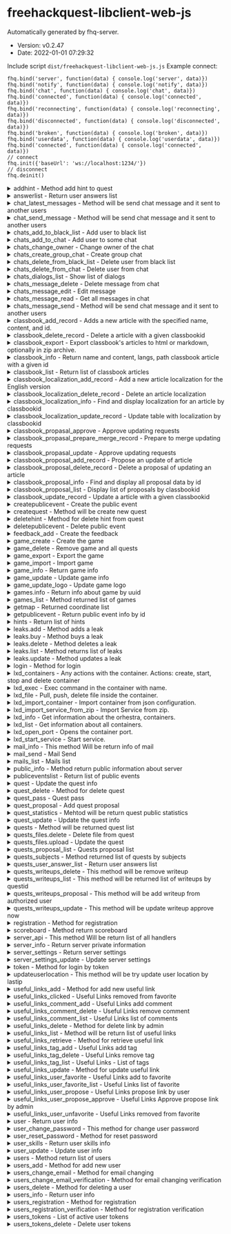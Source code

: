 # freehackquest-libclient-web-js

 Automatically generated by fhq-server. 
 * Version: v0.2.47
 * Date: 2022-01-01 07:29:32

 Include script ```dist/freehackquest-libclient-web-js.js```
 Example connect:
```
fhq.bind('server', function(data) { console.log('server', data)})
fhq.bind('notify', function(data) { console.log('notify', data)})
fhq.bind('chat', function(data) { console.log('chat', data)})
fhq.bind('connected', function(data) { console.log('connected', data)})
fhq.bind('reconnecting', function(data) { console.log('reconnecting', data)})
fhq.bind('disconnected', function(data) { console.log('disconnected', data)})
fhq.bind('broken', function(data) { console.log('broken', data)})
fhq.bind('userdata', function(data) { console.log('userdata', data)})
fhq.bind('connected', function(data) { console.log('connected', data)})
// connect
fhq.init({'baseUrl': 'ws://localhost:1234/'})
// disconnect
fhq.deinit()
```

<details>
<summary>addhint - Method add hint to quest</summary>

## addhint

Method add hint to quest

Access: unauthorized - **no**,  user - **no**,  admin - **yes**

 #### Input params 

 * questid - integer, required; quest id
 * hint - string, required; hint text


 #### example call method 

```
fhq.addhint({
    "questid": 0,
    "hint": ""
}).done(function(r) {
    console.log('Success: ', r);
}).fail(function(err) {
    console.error('Error:', err);
});
```

</details>

<details>
<summary>answerlist - Return user answers list</summary>

## answerlist

Return user answers list

Access: unauthorized - **no**,  user - **no**,  admin - **yes**

 #### Input params 

 * page - integer, required; Number of page
 * onpage - integer, required; How much rows on page
 * questid - integer, optional; Filter for questid
 * userid - integer, optional; Filter for userid


 #### example call method 

```
fhq.answerlist({
    "page": 0,
    "onpage": 10,
    "questid": 0,
    "userid": 0
}).done(function(r) {
    console.log('Success: ', r);
}).fail(function(err) {
    console.error('Error:', err);
});
```

</details>

<details>
<summary>chat_latest_messages - Method will be send chat message and it sent to another users</summary>

## chat_latest_messages

Method will be send chat message and it sent to another users

Access: unauthorized - **yes**,  user - **yes**,  admin - **yes**

 #### Input params 



 #### example call method 

```
fhq.chat_latest_messages({

}).done(function(r) {
    console.log('Success: ', r);
}).fail(function(err) {
    console.error('Error:', err);
});
```

</details>

<details>
<summary>chat_send_message - Method will be send chat message and it sent to another users</summary>

## chat_send_message

Method will be send chat message and it sent to another users

Access: unauthorized - **no**,  user - **yes**,  admin - **yes**

 #### Input params 

 * type - string, required; Type
 * message - string, required; Message


 #### example call method 

```
fhq.chat_send_message({
    "type": "",
    "message": ""
}).done(function(r) {
    console.log('Success: ', r);
}).fail(function(err) {
    console.error('Error:', err);
});
```

</details>

<details>
<summary>chats_add_to_black_list - Add user to black list</summary>

## chats_add_to_black_list

Add user to black list

Access: unauthorized - **no**,  user - **yes**,  admin - **yes**

 #### Input params 



 #### example call method 

```
fhq.chats_add_to_black_list({

}).done(function(r) {
    console.log('Success: ', r);
}).fail(function(err) {
    console.error('Error:', err);
});
```

</details>

<details>
<summary>chats_add_to_chat - Add user to some chat</summary>

## chats_add_to_chat

Add user to some chat

Access: unauthorized - **no**,  user - **yes**,  admin - **yes**

 #### Input params 



 #### example call method 

```
fhq.chats_add_to_chat({

}).done(function(r) {
    console.log('Success: ', r);
}).fail(function(err) {
    console.error('Error:', err);
});
```

</details>

<details>
<summary>chats_change_owner - Change owner of the chat</summary>

## chats_change_owner

Change owner of the chat

Access: unauthorized - **no**,  user - **yes**,  admin - **yes**

 #### Input params 



 #### example call method 

```
fhq.chats_change_owner({

}).done(function(r) {
    console.log('Success: ', r);
}).fail(function(err) {
    console.error('Error:', err);
});
```

</details>

<details>
<summary>chats_create_group_chat - Create group chat</summary>

## chats_create_group_chat

Create group chat

Access: unauthorized - **no**,  user - **yes**,  admin - **yes**

 #### Input params 



 #### example call method 

```
fhq.chats_create_group_chat({

}).done(function(r) {
    console.log('Success: ', r);
}).fail(function(err) {
    console.error('Error:', err);
});
```

</details>

<details>
<summary>chats_delete_from_black_list - Delete user from black list</summary>

## chats_delete_from_black_list

Delete user from black list

Access: unauthorized - **no**,  user - **yes**,  admin - **yes**

 #### Input params 



 #### example call method 

```
fhq.chats_delete_from_black_list({

}).done(function(r) {
    console.log('Success: ', r);
}).fail(function(err) {
    console.error('Error:', err);
});
```

</details>

<details>
<summary>chats_delete_from_chat - Delete user from chat</summary>

## chats_delete_from_chat

Delete user from chat

Access: unauthorized - **no**,  user - **yes**,  admin - **yes**

 #### Input params 



 #### example call method 

```
fhq.chats_delete_from_chat({

}).done(function(r) {
    console.log('Success: ', r);
}).fail(function(err) {
    console.error('Error:', err);
});
```

</details>

<details>
<summary>chats_dialogs_list - Show list of dialogs</summary>

## chats_dialogs_list

Show list of dialogs

Access: unauthorized - **no**,  user - **yes**,  admin - **yes**

 #### Input params 



 #### example call method 

```
fhq.chats_dialogs_list({

}).done(function(r) {
    console.log('Success: ', r);
}).fail(function(err) {
    console.error('Error:', err);
});
```

</details>

<details>
<summary>chats_message_delete - Delete message from chat</summary>

## chats_message_delete

Delete message from chat

Access: unauthorized - **no**,  user - **yes**,  admin - **yes**

 #### Input params 

 * message_id - integer, required; Message id for remove


 #### example call method 

```
fhq.chats_message_delete({
    "message_id": 0
}).done(function(r) {
    console.log('Success: ', r);
}).fail(function(err) {
    console.error('Error:', err);
});
```

</details>

<details>
<summary>chats_message_edit - Edit message</summary>

## chats_message_edit

Edit message

Access: unauthorized - **no**,  user - **yes**,  admin - **yes**

 #### Input params 

 * message_id - integer, required; Message id
 * message_new - string, required; New message


 #### example call method 

```
fhq.chats_message_edit({
    "message_id": 0,
    "message_new": ""
}).done(function(r) {
    console.log('Success: ', r);
}).fail(function(err) {
    console.error('Error:', err);
});
```

</details>

<details>
<summary>chats_message_read - Get all messages in chat</summary>

## chats_message_read

Get all messages in chat

Access: unauthorized - **no**,  user - **yes**,  admin - **yes**

 #### Input params 

 * chat - string, required; Chat for reading messages


 #### example call method 

```
fhq.chats_message_read({
    "chat": ""
}).done(function(r) {
    console.log('Success: ', r);
}).fail(function(err) {
    console.error('Error:', err);
});
```

</details>

<details>
<summary>chats_message_send - Method will be send chat message and it sent to another users</summary>

## chats_message_send

Method will be send chat message and it sent to another users

Access: unauthorized - **no**,  user - **yes**,  admin - **yes**

 #### Input params 

 * chat - string, required; Chat for sending a message
 * message - string, required; Message


 #### example call method 

```
fhq.chats_message_send({
    "chat": "",
    "message": ""
}).done(function(r) {
    console.log('Success: ', r);
}).fail(function(err) {
    console.error('Error:', err);
});
```

</details>

<details>
<summary>classbook_add_record - Adds a new article with the specified name, content, and id.</summary>

## classbook_add_record

Adds a new article with the specified name, content, and id.

Access: unauthorized - **no**,  user - **no**,  admin - **yes**

 #### Input params 

 * parentid - integer, required; pareintid for classbook article
 * name - string, required; name of article
 * content - string, required; content of article
 * uuid - string, optional; uuid of article
 * ordered - integer, optional; order of article


 #### example call method 

```
fhq.classbook_add_record({
    "parentid": 0,
    "name": "",
    "content": "",
    "uuid": "",
    "ordered": 0
}).done(function(r) {
    console.log('Success: ', r);
}).fail(function(err) {
    console.error('Error:', err);
});
```

</details>

<details>
<summary>classbook_delete_record - Delete a article with a given classbookid</summary>

## classbook_delete_record

Delete a article with a given classbookid

Access: unauthorized - **no**,  user - **no**,  admin - **yes**

 #### Input params 

 * classbookid - integer, required; id for classbook article


 #### example call method 

```
fhq.classbook_delete_record({
    "classbookid": 0
}).done(function(r) {
    console.log('Success: ', r);
}).fail(function(err) {
    console.error('Error:', err);
});
```

</details>

<details>
<summary>classbook_export - Export classbook's articles to html or markdown, optionally in zip archive.</summary>

## classbook_export

Export classbook's articles to html or markdown, optionally in zip archive.

Access: unauthorized - **no**,  user - **yes**,  admin - **yes**

 #### Input params 

 * output - string, required; The output file format
 * lang - string, required; The output file format
 * zip - boolean, optional; Zipping the output


 #### example call method 

```
fhq.classbook_export({
    "output": "",
    "lang": "",
    "zip": ""
}).done(function(r) {
    console.log('Success: ', r);
}).fail(function(err) {
    console.error('Error:', err);
});
```

</details>

<details>
<summary>classbook_info - Return name and content, langs, path classbook article with a given id</summary>

## classbook_info

Return name and content, langs, path classbook article with a given id

Access: unauthorized - **yes**,  user - **yes**,  admin - **yes**

 #### Input params 

 * classbookid - integer, required; id for the classbook article
 * lang - string, optional; Set lang for the article


 #### example call method 

```
fhq.classbook_info({
    "classbookid": 0,
    "lang": ""
}).done(function(r) {
    console.log('Success: ', r);
}).fail(function(err) {
    console.error('Error:', err);
});
```

</details>

<details>
<summary>classbook_list - Return list of classbook articles</summary>

## classbook_list

Return list of classbook articles

Access: unauthorized - **yes**,  user - **yes**,  admin - **yes**

 #### Input params 

 * parentid - integer, required; parentid for classbook articles
 * lang - string, optional; lang for classbook articles
 * search - string, optional; Search string for classbook articles


 #### example call method 

```
fhq.classbook_list({
    "parentid": 0,
    "lang": "",
    "search": ""
}).done(function(r) {
    console.log('Success: ', r);
}).fail(function(err) {
    console.error('Error:', err);
});
```

</details>

<details>
<summary>classbook_localization_add_record - Add a new article localization for the English version</summary>

## classbook_localization_add_record

Add a new article localization for the English version

Access: unauthorized - **no**,  user - **no**,  admin - **yes**

 #### Input params 

 * classbookid - integer, required; Classbookid for article localization
 * lang - string, required; Language
 * name - string, required; Article name
 * content - string, required; The content of the article


 #### example call method 

```
fhq.classbook_localization_add_record({
    "classbookid": 0,
    "lang": "",
    "name": "",
    "content": ""
}).done(function(r) {
    console.log('Success: ', r);
}).fail(function(err) {
    console.error('Error:', err);
});
```

</details>

<details>
<summary>classbook_localization_delete_record - Delete an article localization</summary>

## classbook_localization_delete_record

Delete an article localization

Access: unauthorized - **no**,  user - **no**,  admin - **yes**

 #### Input params 

 * classbook_localizationid - integer, required; Localization id


 #### example call method 

```
fhq.classbook_localization_delete_record({
    "classbook_localizationid": 0
}).done(function(r) {
    console.log('Success: ', r);
}).fail(function(err) {
    console.error('Error:', err);
});
```

</details>

<details>
<summary>classbook_localization_info - Find and display localization for an article by classbookid</summary>

## classbook_localization_info

Find and display localization for an article by classbookid

Access: unauthorized - **no**,  user - **no**,  admin - **yes**

 #### Input params 

 * classbook_localizationid - integer, required; Localization id


 #### example call method 

```
fhq.classbook_localization_info({
    "classbook_localizationid": 0
}).done(function(r) {
    console.log('Success: ', r);
}).fail(function(err) {
    console.error('Error:', err);
});
```

</details>

<details>
<summary>classbook_localization_update_record - Update table with localization by classbookid</summary>

## classbook_localization_update_record

Update table with localization by classbookid

Access: unauthorized - **no**,  user - **no**,  admin - **yes**

 #### Input params 

 * classbook_localizationid - integer, required; Localization id
 * name - string, required; Article name
 * content - string, required; The content of the article


 #### example call method 

```
fhq.classbook_localization_update_record({
    "classbook_localizationid": 0,
    "name": "",
    "content": ""
}).done(function(r) {
    console.log('Success: ', r);
}).fail(function(err) {
    console.error('Error:', err);
});
```

</details>

<details>
<summary>classbook_propasal_approve - Approve updating requests</summary>

## classbook_propasal_approve

Approve updating requests

Access: unauthorized - **no**,  user - **no**,  admin - **yes**

 #### Input params 

 * classbook_proposal_id - integer, required; Proposal id


 #### example call method 

```
fhq.classbook_propasal_approve({
    "classbook_proposal_id": 0
}).done(function(r) {
    console.log('Success: ', r);
}).fail(function(err) {
    console.error('Error:', err);
});
```

</details>

<details>
<summary>classbook_propasal_prepare_merge_record - Prepare to merge updating requests</summary>

## classbook_propasal_prepare_merge_record

Prepare to merge updating requests

Access: unauthorized - **no**,  user - **no**,  admin - **yes**

 #### Input params 

 * classbook_proposal_id - integer, required; Proposal id


 #### example call method 

```
fhq.classbook_propasal_prepare_merge_record({
    "classbook_proposal_id": 0
}).done(function(r) {
    console.log('Success: ', r);
}).fail(function(err) {
    console.error('Error:', err);
});
```

</details>

<details>
<summary>classbook_propasal_update - Approve updating requests</summary>

## classbook_propasal_update

Approve updating requests

Access: unauthorized - **no**,  user - **no**,  admin - **yes**

 #### Input params 

 * classbook_proposal_id - integer, required; Proposal id
 * content - string, required; new content


 #### example call method 

```
fhq.classbook_propasal_update({
    "classbook_proposal_id": 0,
    "content": ""
}).done(function(r) {
    console.log('Success: ', r);
}).fail(function(err) {
    console.error('Error:', err);
});
```

</details>

<details>
<summary>classbook_proposal_add_record - Propose an update of article</summary>

## classbook_proposal_add_record

Propose an update of article

Access: unauthorized - **no**,  user - **yes**,  admin - **yes**

 #### Input params 

 * classbookid - integer, required; Classbookid for an article
 * lang - string, required; Language
 * name - string, required; Article name
 * content - string, required; The content of the article


 #### example call method 

```
fhq.classbook_proposal_add_record({
    "classbookid": 0,
    "lang": "",
    "name": "",
    "content": ""
}).done(function(r) {
    console.log('Success: ', r);
}).fail(function(err) {
    console.error('Error:', err);
});
```

</details>

<details>
<summary>classbook_proposal_delete_record - Delete a proposal of updating an article</summary>

## classbook_proposal_delete_record

Delete a proposal of updating an article

Access: unauthorized - **no**,  user - **yes**,  admin - **yes**

 #### Input params 

 * classbook_proposal_id - integer, required; Proposal id


 #### example call method 

```
fhq.classbook_proposal_delete_record({
    "classbook_proposal_id": 0
}).done(function(r) {
    console.log('Success: ', r);
}).fail(function(err) {
    console.error('Error:', err);
});
```

</details>

<details>
<summary>classbook_proposal_info - Find and display all proposal data by id</summary>

## classbook_proposal_info

Find and display all proposal data by id

Access: unauthorized - **no**,  user - **yes**,  admin - **yes**

 #### Input params 

 * classbook_proposal_id - integer, required; Proposal id


 #### example call method 

```
fhq.classbook_proposal_info({
    "classbook_proposal_id": 0
}).done(function(r) {
    console.log('Success: ', r);
}).fail(function(err) {
    console.error('Error:', err);
});
```

</details>

<details>
<summary>classbook_proposal_list - Display list of proposals by classbookid</summary>

## classbook_proposal_list

Display list of proposals by classbookid

Access: unauthorized - **no**,  user - **yes**,  admin - **yes**

 #### Input params 

 * classbookid - integer, required; Classbookid for an article
 * lang - string, optional; Language


 #### example call method 

```
fhq.classbook_proposal_list({
    "classbookid": 0,
    "lang": ""
}).done(function(r) {
    console.log('Success: ', r);
}).fail(function(err) {
    console.error('Error:', err);
});
```

</details>

<details>
<summary>classbook_update_record - Update a article with a given classbookid</summary>

## classbook_update_record

Update a article with a given classbookid

Access: unauthorized - **no**,  user - **no**,  admin - **yes**

 #### Input params 

 * classbookid - integer, required; id for classbook article
 * name - string, optional; name for classbook article
 * content - string, optional; content for classbook article
 * ordered - integer, optional; ordered for classbook article
 * parentid - integer, optional; parentid for classbook article


 #### example call method 

```
fhq.classbook_update_record({
    "classbookid": 0,
    "name": "",
    "content": "",
    "ordered": 0,
    "parentid": 0
}).done(function(r) {
    console.log('Success: ', r);
}).fail(function(err) {
    console.error('Error:', err);
});
```

</details>

<details>
<summary>createpublicevent - Create the public event</summary>

## createpublicevent

Create the public event

Access: unauthorized - **no**,  user - **no**,  admin - **yes**

 #### Input params 

 * type - string, required; Type of event
 * message - string, required; Message


 #### example call method 

```
fhq.createpublicevent({
    "type": "",
    "message": ""
}).done(function(r) {
    console.log('Success: ', r);
}).fail(function(err) {
    console.error('Error:', err);
});
```

</details>

<details>
<summary>createquest - Method will be create new quest</summary>

## createquest

Method will be create new quest

Access: unauthorized - **no**,  user - **no**,  admin - **yes**

 #### Input params 

 * uuid - string, required; Global Identificator of the quest
 * gameid - integer, required; Which game included this quest
 * name - string, required; Name of the quest
 * text - string, required; Description of the quest
 * score - integer, required; How much append to user score after solve quest by them
 * author - string, required; Author of the quest
 * subject - string, required; Subject must be one from types
 * answer - string, required; Answer for the quest
 * answer_format - string, required; Answer format for the quest
 * state - string, required; State of the quest
 * description_state - string, required; You can add some descriptions for quest state
 * copyright - string, optional; You can add some copyright information


 #### example call method 

```
fhq.createquest({
    "uuid": "",
    "gameid": 0,
    "name": "",
    "text": "",
    "score": 0,
    "author": "",
    "subject": "",
    "answer": "",
    "answer_format": "",
    "state": "",
    "description_state": "",
    "copyright": ""
}).done(function(r) {
    console.log('Success: ', r);
}).fail(function(err) {
    console.error('Error:', err);
});
```

</details>

<details>
<summary>deletehint - Method for delete hint from quest</summary>

## deletehint

Method for delete hint from quest

Access: unauthorized - **no**,  user - **no**,  admin - **yes**

 #### Input params 

 * hintid - integer, required; hint id


 #### example call method 

```
fhq.deletehint({
    "hintid": 0
}).done(function(r) {
    console.log('Success: ', r);
}).fail(function(err) {
    console.error('Error:', err);
});
```

</details>

<details>
<summary>deletepublicevent - Delete public event</summary>

## deletepublicevent

Delete public event

Access: unauthorized - **no**,  user - **no**,  admin - **yes**

 #### Input params 

 * eventid - integer, required; Event ID


 #### example call method 

```
fhq.deletepublicevent({
    "eventid": 0
}).done(function(r) {
    console.log('Success: ', r);
}).fail(function(err) {
    console.error('Error:', err);
});
```

</details>

<details>
<summary>feedback_add - Create the feedback</summary>

## feedback_add

Create the feedback

Access: unauthorized - **yes**,  user - **yes**,  admin - **yes**

 #### Input params 

 * from - string, required; From user
 * text - string, required; Text of feedback
 * type - string, required; Type of feedback


 #### example call method 

```
fhq.feedback_add({
    "from": "",
    "text": "",
    "type": ""
}).done(function(r) {
    console.log('Success: ', r);
}).fail(function(err) {
    console.error('Error:', err);
});
```

</details>

<details>
<summary>game_create - Create the game</summary>

## game_create

Create the game

Access: unauthorized - **no**,  user - **no**,  admin - **yes**

 #### Input params 

 * uuid - string, required; Global Identificator of the Game
 * name - string, required; Name of the Game
 * description - string, required; Description of the Game
 * state - string, required; State of the game
 * form - string, required; Form of the game
 * type - string, required; Type of the game
 * date_start - string, required; Date start
 * date_stop - string, required; Date stop
 * date_restart - string, required; Date restart
 * organizators - string, required; Organizators


 #### example call method 

```
fhq.game_create({
    "uuid": "",
    "name": "",
    "description": "",
    "state": "",
    "form": "",
    "type": "",
    "date_start": "",
    "date_stop": "",
    "date_restart": "",
    "organizators": ""
}).done(function(r) {
    console.log('Success: ', r);
}).fail(function(err) {
    console.error('Error:', err);
});
```

</details>

<details>
<summary>game_delete - Remove game and all quests</summary>

## game_delete

Remove game and all quests

Access: unauthorized - **no**,  user - **no**,  admin - **yes**

 #### Input params 

 * uuid - string, required; Global Identificator of the Game
 * admin_password - string, required; Admin Password


 #### example call method 

```
fhq.game_delete({
    "uuid": "",
    "admin_password": ""
}).done(function(r) {
    console.log('Success: ', r);
}).fail(function(err) {
    console.error('Error:', err);
});
```

</details>

<details>
<summary>game_export - Export the game</summary>

## game_export

Export the game

Access: unauthorized - **no**,  user - **no**,  admin - **yes**

 #### Input params 

 * uuid - string, required; Global Identificator of the Game


 #### example call method 

```
fhq.game_export({
    "uuid": ""
}).done(function(r) {
    console.log('Success: ', r);
}).fail(function(err) {
    console.error('Error:', err);
});
```

</details>

<details>
<summary>game_import - Import game</summary>

## game_import

Import game

Access: unauthorized - **no**,  user - **no**,  admin - **yes**

 #### Input params 

 * uuid - string, required; Global Identificator of the Game


 #### example call method 

```
fhq.game_import({
    "uuid": ""
}).done(function(r) {
    console.log('Success: ', r);
}).fail(function(err) {
    console.error('Error:', err);
});
```

</details>

<details>
<summary>game_info - Return game info</summary>

## game_info

Return game info

Access: unauthorized - **yes**,  user - **yes**,  admin - **yes**

 #### Input params 

 * uuid - string, required; Global Identificator of the Game


 #### example call method 

```
fhq.game_info({
    "uuid": ""
}).done(function(r) {
    console.log('Success: ', r);
}).fail(function(err) {
    console.error('Error:', err);
});
```

</details>

<details>
<summary>game_update - Update game info</summary>

## game_update

Update game info

Access: unauthorized - **no**,  user - **no**,  admin - **yes**

 #### Input params 

 * uuid - string, required; Global Identificator of the Game
 * name - string, optional; Name of the Game
 * description - string, optional; Description of the Game
 * state - string, optional; State of the game
 * form - string, optional; Form of the game
 * type - string, optional; Type of the game
 * date_start - string, optional; Date start
 * date_stop - string, optional; Date stop
 * date_restart - string, optional; Date restart
 * organizators - string, optional; Organizators


 #### example call method 

```
fhq.game_update({
    "uuid": "",
    "name": "",
    "description": "",
    "state": "",
    "form": "",
    "type": "",
    "date_start": "",
    "date_stop": "",
    "date_restart": "",
    "organizators": ""
}).done(function(r) {
    console.log('Success: ', r);
}).fail(function(err) {
    console.error('Error:', err);
});
```

</details>

<details>
<summary>game_update_logo - Update game logo</summary>

## game_update_logo

Update game logo

Access: unauthorized - **no**,  user - **no**,  admin - **yes**

 #### Input params 

 * uuid - string, required; Global Identificator of the Game
 * image_png_base64 - string, required; Image PNG in Base64


 #### example call method 

```
fhq.game_update_logo({
    "uuid": "",
    "image_png_base64": ""
}).done(function(r) {
    console.log('Success: ', r);
}).fail(function(err) {
    console.error('Error:', err);
});
```

</details>

<details>
<summary>games.info - Return info about game by uuid</summary>

## games.info

Return info about game by uuid

Access: unauthorized - **yes**,  user - **yes**,  admin - **yes**

 #### Input params 

 * uuid - string, required; Global Identificator of the Game


 #### example call method 

```
fhq.games_info({
    "uuid": ""
}).done(function(r) {
    console.log('Success: ', r);
}).fail(function(err) {
    console.error('Error:', err);
});
```

</details>

<details>
<summary>games_list - Method returned list of games</summary>

## games_list

Method returned list of games

Access: unauthorized - **yes**,  user - **yes**,  admin - **yes**

 #### Input params 



 #### example call method 

```
fhq.games_list({

}).done(function(r) {
    console.log('Success: ', r);
}).fail(function(err) {
    console.error('Error:', err);
});
```

</details>

<details>
<summary>getmap - Returned coordinate list</summary>

## getmap

Returned coordinate list

Access: unauthorized - **yes**,  user - **yes**,  admin - **yes**

 #### Input params 



 #### example call method 

```
fhq.getmap({

}).done(function(r) {
    console.log('Success: ', r);
}).fail(function(err) {
    console.error('Error:', err);
});
```

</details>

<details>
<summary>getpublicevent - Return public event info by id</summary>

## getpublicevent

Return public event info by id

Access: unauthorized - **yes**,  user - **yes**,  admin - **yes**

 #### Input params 

 * eventid - integer, required; Event id


 #### example call method 

```
fhq.getpublicevent({
    "eventid": 0
}).done(function(r) {
    console.log('Success: ', r);
}).fail(function(err) {
    console.error('Error:', err);
});
```

</details>

<details>
<summary>hints - Return list of hints</summary>

## hints

Return list of hints

Access: unauthorized - **yes**,  user - **yes**,  admin - **yes**

 #### Input params 

 * questid - integer, required; Quest id


 #### example call method 

```
fhq.hints({
    "questid": 0
}).done(function(r) {
    console.log('Success: ', r);
}).fail(function(err) {
    console.error('Error:', err);
});
```

</details>

<details>
<summary>leaks.add - Method adds a leak</summary>

## leaks.add

Method adds a leak

Access: unauthorized - **no**,  user - **no**,  admin - **yes**

 #### Input params 

 * uuid - string, required; UUID of the leak
 * game_uuid - string, required; UUID of the game
 * name - string, required; Visible part of the content
 * content - string, required; Content of the leak
 * score - integer, required; Price of the leak


 #### example call method 

```
fhq.leaks_add({
    "uuid": "",
    "game_uuid": "",
    "name": "",
    "content": "",
    "score": 0
}).done(function(r) {
    console.log('Success: ', r);
}).fail(function(err) {
    console.error('Error:', err);
});
```

</details>

<details>
<summary>leaks.buy - Method buys a leak</summary>

## leaks.buy

Method buys a leak

Access: unauthorized - **no**,  user - **yes**,  admin - **no**

 #### Input params 

 * id - integer, required; Leak id


 #### example call method 

```
fhq.leaks_buy({
    "id": 0
}).done(function(r) {
    console.log('Success: ', r);
}).fail(function(err) {
    console.error('Error:', err);
});
```

</details>

<details>
<summary>leaks.delete - Method deletes a leak</summary>

## leaks.delete

Method deletes a leak

Access: unauthorized - **no**,  user - **no**,  admin - **yes**

 #### Input params 

 * id - integer, required; Leak id


 #### example call method 

```
fhq.leaks_delete({
    "id": 0
}).done(function(r) {
    console.log('Success: ', r);
}).fail(function(err) {
    console.error('Error:', err);
});
```

</details>

<details>
<summary>leaks.list - Method returns list of leaks</summary>

## leaks.list

Method returns list of leaks

Access: unauthorized - **yes**,  user - **yes**,  admin - **yes**

 #### Input params 

 * page - integer, required; Number of page
 * onpage - integer, required; How much rows in one page


 #### example call method 

```
fhq.leaks_list({
    "page": 0,
    "onpage": 10
}).done(function(r) {
    console.log('Success: ', r);
}).fail(function(err) {
    console.error('Error:', err);
});
```

</details>

<details>
<summary>leaks.update - Method updates a leak</summary>

## leaks.update

Method updates a leak

Access: unauthorized - **no**,  user - **no**,  admin - **yes**

 #### Input params 

 * id - integer, required; Leak id
 * name - string, optional; Visible part of the content
 * content - string, optional; Content of the leak
 * score - integer, optional; Price of the leak


 #### example call method 

```
fhq.leaks_update({
    "id": 0,
    "name": "",
    "content": "",
    "score": 0
}).done(function(r) {
    console.log('Success: ', r);
}).fail(function(err) {
    console.error('Error:', err);
});
```

</details>

<details>
<summary>login - Method for login</summary>

## login

Method for login

Access: unauthorized - **yes**,  user - **no**,  admin - **no**

 #### Input params 

 * email - string, required; E-mail
 * password - string, required; Password


 #### example call method 

```
fhq.login({
    "email": "",
    "password": ""
}).done(function(r) {
    console.log('Success: ', r);
}).fail(function(err) {
    console.error('Error:', err);
});
```

</details>

<details>
<summary>lxd_containers - Any actions with the container. Actions: create, start, stop and delete container</summary>

## lxd_containers

Any actions with the container. Actions: create, start, stop and delete container

Access: unauthorized - **no**,  user - **no**,  admin - **yes**

 #### Input params 

 * name - string, required; Container name
 * action - string, required; Actions: create, start, stop and delete container


 #### example call method 

```
fhq.lxd_containers({
    "name": "",
    "action": ""
}).done(function(r) {
    console.log('Success: ', r);
}).fail(function(err) {
    console.error('Error:', err);
});
```

</details>

<details>
<summary>lxd_exec - Exec command in the container with name.</summary>

## lxd_exec

Exec command in the container with name.

Access: unauthorized - **no**,  user - **no**,  admin - **yes**

 #### Input params 

 * name - string, required; Container name
 * command - string, required; Name of execution command


 #### example call method 

```
fhq.lxd_exec({
    "name": "",
    "command": ""
}).done(function(r) {
    console.log('Success: ', r);
}).fail(function(err) {
    console.error('Error:', err);
});
```

</details>

<details>
<summary>lxd_file - Pull, push, delete file inside the container.</summary>

## lxd_file

Pull, push, delete file inside the container.

Access: unauthorized - **no**,  user - **no**,  admin - **yes**

 #### Input params 

 * name - string, required; Container name
 * action - string, required; Action with files: pull, push or delete
 * path - string, required; Path to file inside the container


 #### example call method 

```
fhq.lxd_file({
    "name": "",
    "action": "",
    "path": ""
}).done(function(r) {
    console.log('Success: ', r);
}).fail(function(err) {
    console.error('Error:', err);
});
```

</details>

<details>
<summary>lxd_import_container - Import container from json configuration.</summary>

## lxd_import_container

Import container from json configuration.

Access: unauthorized - **no**,  user - **no**,  admin - **yes**

 #### Input params 

 * config - string, required; Container's configuration in json dumped string.


 #### example call method 

```
fhq.lxd_import_container({
    "config": ""
}).done(function(r) {
    console.log('Success: ', r);
}).fail(function(err) {
    console.error('Error:', err);
});
```

</details>

<details>
<summary>lxd_import_service_from_zip - Import Service from zip.</summary>

## lxd_import_service_from_zip

Import Service from zip.

Access: unauthorized - **no**,  user - **no**,  admin - **yes**

 #### Input params 

 * zip_file - string, required; Service's configuration in Base64 zip archive.


 #### example call method 

```
fhq.lxd_import_service_from_zip({
    "zip_file": ""
}).done(function(r) {
    console.log('Success: ', r);
}).fail(function(err) {
    console.error('Error:', err);
});
```

</details>

<details>
<summary>lxd_info - Get information about the orhestra, containers.</summary>

## lxd_info

Get information about the orhestra, containers.

Access: unauthorized - **no**,  user - **no**,  admin - **yes**

 #### Input params 

 * name - string, required; Container name
 * get - string, optional; Requested information


 #### example call method 

```
fhq.lxd_info({
    "name": "",
    "get": ""
}).done(function(r) {
    console.log('Success: ', r);
}).fail(function(err) {
    console.error('Error:', err);
});
```

</details>

<details>
<summary>lxd_list - Get information about all containers.</summary>

## lxd_list

Get information about all containers.

Access: unauthorized - **no**,  user - **no**,  admin - **yes**

 #### Input params 



 #### example call method 

```
fhq.lxd_list({

}).done(function(r) {
    console.log('Success: ', r);
}).fail(function(err) {
    console.error('Error:', err);
});
```

</details>

<details>
<summary>lxd_open_port - Opens the container port.</summary>

## lxd_open_port

Opens the container port.

Access: unauthorized - **no**,  user - **no**,  admin - **yes**

 #### Input params 

 * name - string, required; Container name
 * port - integer, required; Number container port
 * protocol - string, required; Protocol


 #### example call method 

```
fhq.lxd_open_port({
    "name": "",
    "port": 0,
    "protocol": ""
}).done(function(r) {
    console.log('Success: ', r);
}).fail(function(err) {
    console.error('Error:', err);
});
```

</details>

<details>
<summary>lxd_start_service - Start service.</summary>

## lxd_start_service

Start service.

Access: unauthorized - **no**,  user - **no**,  admin - **yes**

 #### Input params 

 * name - string, required; Service's name.


 #### example call method 

```
fhq.lxd_start_service({
    "name": ""
}).done(function(r) {
    console.log('Success: ', r);
}).fail(function(err) {
    console.error('Error:', err);
});
```

</details>

<details>
<summary>mail_info - This method Will be return info of mail</summary>

## mail_info

This method Will be return info of mail

Access: unauthorized - **no**,  user - **no**,  admin - **yes**

 #### Input params 



 #### example call method 

```
fhq.mail_info({

}).done(function(r) {
    console.log('Success: ', r);
}).fail(function(err) {
    console.error('Error:', err);
});
```

</details>

<details>
<summary>mail_send - Mail Send</summary>

## mail_send

Mail Send

Access: unauthorized - **no**,  user - **no**,  admin - **yes**

 #### Input params 

 * to - string, required; E-mail of the recipient
 * subject - string, required; Subject of the message
 * body - string, required; Body of the message


 #### example call method 

```
fhq.mail_send({
    "to": "",
    "subject": "",
    "body": ""
}).done(function(r) {
    console.log('Success: ', r);
}).fail(function(err) {
    console.error('Error:', err);
});
```

</details>

<details>
<summary>mails_list - Mails list</summary>

## mails_list

Mails list

Access: unauthorized - **no**,  user - **no**,  admin - **yes**

 #### Input params 

 * filter_email - string, optional; Filter by email
 * filter_subject - string, optional; Filter by subject
 * filter_message - string, optional; Filter by message
 * onpage - integer, optional; On page
 * page - integer, optional; page


 #### example call method 

```
fhq.mails_list({
    "filter_email": "",
    "filter_subject": "",
    "filter_message": "",
    "onpage": 10,
    "page": 0
}).done(function(r) {
    console.log('Success: ', r);
}).fail(function(err) {
    console.error('Error:', err);
});
```

</details>

<details>
<summary>public_info - Method return public information about server</summary>

## public_info

Method return public information about server

Access: unauthorized - **yes**,  user - **yes**,  admin - **yes**

 #### Input params 



 #### example call method 

```
fhq.public_info({

}).done(function(r) {
    console.log('Success: ', r);
}).fail(function(err) {
    console.error('Error:', err);
});
```

</details>

<details>
<summary>publiceventslist - Return list of public events</summary>

## publiceventslist

Return list of public events

Access: unauthorized - **yes**,  user - **yes**,  admin - **yes**

 #### Input params 

 * page - integer, required; Number of page
 * onpage - integer, required; How much rows in one page
 * type - string, optional; Filter by type events
 * search - string, optional; Filter by message event


 #### example call method 

```
fhq.publiceventslist({
    "page": 0,
    "onpage": 10,
    "type": "",
    "search": ""
}).done(function(r) {
    console.log('Success: ', r);
}).fail(function(err) {
    console.error('Error:', err);
});
```

</details>

<details>
<summary>quest - Update the quest info</summary>

## quest

Update the quest info

Access: unauthorized - **yes**,  user - **yes**,  admin - **yes**

 #### Input params 

 * questid - integer, required; Quest ID


 #### example call method 

```
fhq.quest({
    "questid": 0
}).done(function(r) {
    console.log('Success: ', r);
}).fail(function(err) {
    console.error('Error:', err);
});
```

</details>

<details>
<summary>quest_delete - Method for delete quest</summary>

## quest_delete

Method for delete quest

Access: unauthorized - **no**,  user - **no**,  admin - **yes**

 #### Input params 

 * questid - integer, required; Quest ID


 #### example call method 

```
fhq.quest_delete({
    "questid": 0
}).done(function(r) {
    console.log('Success: ', r);
}).fail(function(err) {
    console.error('Error:', err);
});
```

</details>

<details>
<summary>quest_pass - Quest pass</summary>

## quest_pass

Quest pass

Access: unauthorized - **no**,  user - **yes**,  admin - **yes**

 #### Input params 

 * questid - integer, required; Quest ID
 * answer - string, required; Answer


 #### example call method 

```
fhq.quest_pass({
    "questid": 0,
    "answer": ""
}).done(function(r) {
    console.log('Success: ', r);
}).fail(function(err) {
    console.error('Error:', err);
});
```

</details>

<details>
<summary>quest_proposal - Add quest proposal</summary>

## quest_proposal

Add quest proposal

Access: unauthorized - **no**,  user - **yes**,  admin - **yes**

 #### Input params 

 * gameid - integer, required; Which game included this quest
 * name - string, required; Name of the quest
 * text - string, required; Description of the quest
 * score - integer, required; How much append to user score after solve quest by them
 * author - string, required; Author of the quest
 * subject - string, required; Subject must be one from types (look types)
 * answer - string, required; Answer for the quest
 * answer_format - string, required; Answer format for the quest


 #### example call method 

```
fhq.quest_proposal({
    "gameid": 0,
    "name": "",
    "text": "",
    "score": 0,
    "author": "",
    "subject": "",
    "answer": "",
    "answer_format": ""
}).done(function(r) {
    console.log('Success: ', r);
}).fail(function(err) {
    console.error('Error:', err);
});
```

</details>

<details>
<summary>quest_statistics - Mehtod will be return quest public statistics</summary>

## quest_statistics

Mehtod will be return quest public statistics

Access: unauthorized - **yes**,  user - **yes**,  admin - **yes**

 #### Input params 

 * questid - integer, required; Quest ID


 #### example call method 

```
fhq.quest_statistics({
    "questid": 0
}).done(function(r) {
    console.log('Success: ', r);
}).fail(function(err) {
    console.error('Error:', err);
});
```

</details>

<details>
<summary>quest_update - Update the quest info</summary>

## quest_update

Update the quest info

Access: unauthorized - **no**,  user - **no**,  admin - **yes**

 #### Input params 

 * questid - integer, required; Quest ID
 * name - string, optional; Name of the quest
 * gameid - integer, optional; Which game included this quest
 * text - string, optional; Description of the quest
 * score - integer, optional; How much append to user score after solve quest by them
 * subject - string, optional; Subject must be one from types
 * author - string, optional; Author of the quest
 * answer - string, optional; Answer for the quest
 * answer_format - string, optional; Answer format for the quest
 * state - string, optional; State of the quest
 * description_state - string, optional; You can update some descriptions for quest state
 * copyright - string, optional; You can update copyright


 #### example call method 

```
fhq.quest_update({
    "questid": 0,
    "name": "",
    "gameid": 0,
    "text": "",
    "score": 0,
    "subject": "",
    "author": "",
    "answer": "",
    "answer_format": "",
    "state": "",
    "description_state": "",
    "copyright": ""
}).done(function(r) {
    console.log('Success: ', r);
}).fail(function(err) {
    console.error('Error:', err);
});
```

</details>

<details>
<summary>quests - Method will be returned quest list</summary>

## quests

Method will be returned quest list

Access: unauthorized - **yes**,  user - **yes**,  admin - **yes**

 #### Input params 

 * subject - string, optional; Filter by subject
 * gameid - integer, optional; Filter by local gameid
 * filter - string, optional; Filter by some text


 #### example call method 

```
fhq.quests({
    "subject": "",
    "gameid": 0,
    "filter": ""
}).done(function(r) {
    console.log('Success: ', r);
}).fail(function(err) {
    console.error('Error:', err);
});
```

</details>

<details>
<summary>quests_files.delete - Delete file from quest</summary>

## quests_files.delete

Delete file from quest

Access: unauthorized - **no**,  user - **no**,  admin - **yes**

 #### Input params 

 * quest_uuid - string, required; Quest UUID
 * file_id - integer, required; File ID


 #### example call method 

```
fhq.quests_files_delete({
    "quest_uuid": "",
    "file_id": 0
}).done(function(r) {
    console.log('Success: ', r);
}).fail(function(err) {
    console.error('Error:', err);
});
```

</details>

<details>
<summary>quests_files.upload - Update the quest</summary>

## quests_files.upload

Update the quest

Access: unauthorized - **no**,  user - **no**,  admin - **yes**

 #### Input params 

 * quest_uuid - string, required; Quest UUID
 * file_base64 - string, required; Byte-array encoded in base64
 * file_name - string, required; File name


 #### example call method 

```
fhq.quests_files_upload({
    "quest_uuid": "",
    "file_base64": "",
    "file_name": ""
}).done(function(r) {
    console.log('Success: ', r);
}).fail(function(err) {
    console.error('Error:', err);
});
```

</details>

<details>
<summary>quests_proposal_list - Quests proposal list</summary>

## quests_proposal_list

Quests proposal list

Access: unauthorized - **no**,  user - **no**,  admin - **yes**

 #### Input params 

 * page_size - integer, optional; Pgae size
 * page_index - integer, optional; Page index


 #### example call method 

```
fhq.quests_proposal_list({
    "page_size": 0,
    "page_index": 0
}).done(function(r) {
    console.log('Success: ', r);
}).fail(function(err) {
    console.error('Error:', err);
});
```

</details>

<details>
<summary>quests_subjects - Method returned list of quests by subjects</summary>

## quests_subjects

Method returned list of quests by subjects

Access: unauthorized - **yes**,  user - **yes**,  admin - **yes**

 #### Input params 



 #### example call method 

```
fhq.quests_subjects({

}).done(function(r) {
    console.log('Success: ', r);
}).fail(function(err) {
    console.error('Error:', err);
});
```

</details>

<details>
<summary>quests_user_answer_list - Return user answers list</summary>

## quests_user_answer_list

Return user answers list

Access: unauthorized - **no**,  user - **yes**,  admin - **yes**

 #### Input params 

 * questid - integer, required; Filter for questid


 #### example call method 

```
fhq.quests_user_answer_list({
    "questid": 0
}).done(function(r) {
    console.log('Success: ', r);
}).fail(function(err) {
    console.error('Error:', err);
});
```

</details>

<details>
<summary>quests_writeups_delete - This method will be remove writeup</summary>

## quests_writeups_delete

This method will be remove writeup

Access: unauthorized - **no**,  user - **no**,  admin - **yes**

 #### Input params 

 * writeupid - integer, required; WriteUp ID


 #### example call method 

```
fhq.quests_writeups_delete({
    "writeupid": 0
}).done(function(r) {
    console.log('Success: ', r);
}).fail(function(err) {
    console.error('Error:', err);
});
```

</details>

<details>
<summary>quests_writeups_list - This method will be returned list of writeups by questid</summary>

## quests_writeups_list

This method will be returned list of writeups by questid

Access: unauthorized - **yes**,  user - **yes**,  admin - **yes**

 #### Input params 

 * questid - integer, required; Quest ID


 #### example call method 

```
fhq.quests_writeups_list({
    "questid": 0
}).done(function(r) {
    console.log('Success: ', r);
}).fail(function(err) {
    console.error('Error:', err);
});
```

</details>

<details>
<summary>quests_writeups_proposal - This method will be add writeup from authorized user</summary>

## quests_writeups_proposal

This method will be add writeup from authorized user

Access: unauthorized - **no**,  user - **yes**,  admin - **yes**

 #### Input params 

 * questid - integer, required; Quest ID
 * writeup_link - string, required; Link to writeup (Must be start from https://www.youtube.com/watch?v=)


 #### example call method 

```
fhq.quests_writeups_proposal({
    "questid": 0,
    "writeup_link": ""
}).done(function(r) {
    console.log('Success: ', r);
}).fail(function(err) {
    console.error('Error:', err);
});
```

</details>

<details>
<summary>quests_writeups_update - This method will be update writeup approve now</summary>

## quests_writeups_update

This method will be update writeup approve now

Access: unauthorized - **no**,  user - **no**,  admin - **yes**

 #### Input params 

 * writeupid - integer, required; WriteUp ID
 * approve - string, required; Approve value 1 or 0


 #### example call method 

```
fhq.quests_writeups_update({
    "writeupid": 0,
    "approve": ""
}).done(function(r) {
    console.log('Success: ', r);
}).fail(function(err) {
    console.error('Error:', err);
});
```

</details>

<details>
<summary>registration - Method for registration</summary>

## registration

Method for registration

Access: unauthorized - **yes**,  user - **no**,  admin - **no**

 #### Input params 

 * email - string, required; E-mail
 * university - string, required; University


 #### example call method 

```
fhq.registration({
    "email": "",
    "university": ""
}).done(function(r) {
    console.log('Success: ', r);
}).fail(function(err) {
    console.error('Error:', err);
});
```

</details>

<details>
<summary>scoreboard - Method return scoreboard</summary>

## scoreboard

Method return scoreboard

Access: unauthorized - **yes**,  user - **yes**,  admin - **yes**

 #### Input params 

 * page - integer, required; Number of page
 * onpage - integer, required; How much rows in one page


 #### example call method 

```
fhq.scoreboard({
    "page": 0,
    "onpage": 10
}).done(function(r) {
    console.log('Success: ', r);
}).fail(function(err) {
    console.error('Error:', err);
});
```

</details>

<details>
<summary>server_api - This method Will be return list of all handlers</summary>

## server_api

This method Will be return list of all handlers

Access: unauthorized - **yes**,  user - **yes**,  admin - **yes**

 #### Input params 



 #### example call method 

```
fhq.server_api({

}).done(function(r) {
    console.log('Success: ', r);
}).fail(function(err) {
    console.error('Error:', err);
});
```

</details>

<details>
<summary>server_info - Return server private information</summary>

## server_info

Return server private information

Access: unauthorized - **no**,  user - **no**,  admin - **yes**

 #### Input params 



 #### example call method 

```
fhq.server_info({

}).done(function(r) {
    console.log('Success: ', r);
}).fail(function(err) {
    console.error('Error:', err);
});
```

</details>

<details>
<summary>server_settings - Return server settings</summary>

## server_settings

Return server settings

Access: unauthorized - **no**,  user - **no**,  admin - **yes**

 #### Input params 



 #### example call method 

```
fhq.server_settings({

}).done(function(r) {
    console.log('Success: ', r);
}).fail(function(err) {
    console.error('Error:', err);
});
```

</details>

<details>
<summary>server_settings_update - Update server settings</summary>

## server_settings_update

Update server settings

Access: unauthorized - **no**,  user - **no**,  admin - **yes**

 #### Input params 

 * name - string, required; name of setting
 * value - string, required; value of setting


 #### example call method 

```
fhq.server_settings_update({
    "name": "",
    "value": ""
}).done(function(r) {
    console.log('Success: ', r);
}).fail(function(err) {
    console.error('Error:', err);
});
```

</details>

<details>
<summary>token - Method for login by token</summary>

## token

Method for login by token

Access: unauthorized - **yes**,  user - **no**,  admin - **no**

 #### Input params 

 * token - string, required; Authorization token


 #### example call method 

```
fhq.token({
    "token": ""
}).done(function(r) {
    console.log('Success: ', r);
}).fail(function(err) {
    console.error('Error:', err);
});
```

</details>

<details>
<summary>updateuserlocation - This method will be try update user location by lastip</summary>

## updateuserlocation

This method will be try update user location by lastip

Access: unauthorized - **no**,  user - **no**,  admin - **yes**

 #### Input params 

 * userid - integer, required; User ID


 #### example call method 

```
fhq.updateuserlocation({
    "userid": 0
}).done(function(r) {
    console.log('Success: ', r);
}).fail(function(err) {
    console.error('Error:', err);
});
```

</details>

<details>
<summary>useful_links_add - Method for add new useful link</summary>

## useful_links_add

Method for add new useful link

Access: unauthorized - **no**,  user - **no**,  admin - **yes**

 #### Input params 

 * url - string, required; URL
 * description - string, required; Description
 * author - string, required; Author


 #### example call method 

```
fhq.useful_links_add({
    "url": "",
    "description": "",
    "author": ""
}).done(function(r) {
    console.log('Success: ', r);
}).fail(function(err) {
    console.error('Error:', err);
});
```

</details>

<details>
<summary>useful_links_clicked - Useful Links removed from favorite</summary>

## useful_links_clicked

Useful Links removed from favorite

Access: unauthorized - **yes**,  user - **yes**,  admin - **yes**

 #### Input params 

 * useful_link_id - integer, required; Id of useful link


 #### example call method 

```
fhq.useful_links_clicked({
    "useful_link_id": 0
}).done(function(r) {
    console.log('Success: ', r);
}).fail(function(err) {
    console.error('Error:', err);
});
```

</details>

<details>
<summary>useful_links_comment_add - Useful Links add comment</summary>

## useful_links_comment_add

Useful Links add comment

Access: unauthorized - **no**,  user - **yes**,  admin - **yes**

 #### Input params 

 * useful_link_id - integer, required; Id of useful link
 * comment - string, required; Comment


 #### example call method 

```
fhq.useful_links_comment_add({
    "useful_link_id": 0,
    "comment": ""
}).done(function(r) {
    console.log('Success: ', r);
}).fail(function(err) {
    console.error('Error:', err);
});
```

</details>

<details>
<summary>useful_links_comment_delete - Useful Links remove comment</summary>

## useful_links_comment_delete

Useful Links remove comment

Access: unauthorized - **no**,  user - **yes**,  admin - **yes**

 #### Input params 

 * useful_link_comment_id - integer, required; Comment Id for useful link


 #### example call method 

```
fhq.useful_links_comment_delete({
    "useful_link_comment_id": 0
}).done(function(r) {
    console.log('Success: ', r);
}).fail(function(err) {
    console.error('Error:', err);
});
```

</details>

<details>
<summary>useful_links_comment_list - Useful Links list of comments</summary>

## useful_links_comment_list

Useful Links list of comments

Access: unauthorized - **yes**,  user - **yes**,  admin - **yes**

 #### Input params 

 * useful_link_id - integer, required; Id of useful link


 #### example call method 

```
fhq.useful_links_comment_list({
    "useful_link_id": 0
}).done(function(r) {
    console.log('Success: ', r);
}).fail(function(err) {
    console.error('Error:', err);
});
```

</details>

<details>
<summary>useful_links_delete - Method for delete link by admin</summary>

## useful_links_delete

Method for delete link by admin

Access: unauthorized - **no**,  user - **no**,  admin - **yes**

 #### Input params 

 * useful_link_id - integer, required; Id of useful link


 #### example call method 

```
fhq.useful_links_delete({
    "useful_link_id": 0
}).done(function(r) {
    console.log('Success: ', r);
}).fail(function(err) {
    console.error('Error:', err);
});
```

</details>

<details>
<summary>useful_links_list - Method will be return list of useful links</summary>

## useful_links_list

Method will be return list of useful links

Access: unauthorized - **yes**,  user - **yes**,  admin - **yes**

 #### Input params 

 * filter - string, optional; Filter by word
 * filter_by_tag - string, optional; Filter by tag
 * page_index - integer, optional; Page Index
 * page_size - integer, optional; Page Size (default 10)


 #### example call method 

```
fhq.useful_links_list({
    "filter": "",
    "filter_by_tag": "",
    "page_index": 0,
    "page_size": 0
}).done(function(r) {
    console.log('Success: ', r);
}).fail(function(err) {
    console.error('Error:', err);
});
```

</details>

<details>
<summary>useful_links_retrieve - Method for retrieve useful link</summary>

## useful_links_retrieve

Method for retrieve useful link

Access: unauthorized - **yes**,  user - **yes**,  admin - **yes**

 #### Input params 

 * useful_link_id - integer, required; Id of useful link


 #### example call method 

```
fhq.useful_links_retrieve({
    "useful_link_id": 0
}).done(function(r) {
    console.log('Success: ', r);
}).fail(function(err) {
    console.error('Error:', err);
});
```

</details>

<details>
<summary>useful_links_tag_add - Useful Links add tag</summary>

## useful_links_tag_add

Useful Links add tag

Access: unauthorized - **no**,  user - **no**,  admin - **yes**

 #### Input params 

 * useful_link_id - integer, required; Id of useful link
 * tag - string, required; Tag Value


 #### example call method 

```
fhq.useful_links_tag_add({
    "useful_link_id": 0,
    "tag": ""
}).done(function(r) {
    console.log('Success: ', r);
}).fail(function(err) {
    console.error('Error:', err);
});
```

</details>

<details>
<summary>useful_links_tag_delete - Useful Links remove tag</summary>

## useful_links_tag_delete

Useful Links remove tag

Access: unauthorized - **no**,  user - **no**,  admin - **yes**

 #### Input params 

 * useful_link_id - integer, required; Useful Link Id
 * tag - string, required; Tag Value


 #### example call method 

```
fhq.useful_links_tag_delete({
    "useful_link_id": 0,
    "tag": ""
}).done(function(r) {
    console.log('Success: ', r);
}).fail(function(err) {
    console.error('Error:', err);
});
```

</details>

<details>
<summary>useful_links_tag_list - Useful Links - List of tags</summary>

## useful_links_tag_list

Useful Links - List of tags

Access: unauthorized - **yes**,  user - **yes**,  admin - **yes**

 #### Input params 



 #### example call method 

```
fhq.useful_links_tag_list({

}).done(function(r) {
    console.log('Success: ', r);
}).fail(function(err) {
    console.error('Error:', err);
});
```

</details>

<details>
<summary>useful_links_update - Method for update useful link</summary>

## useful_links_update

Method for update useful link

Access: unauthorized - **no**,  user - **no**,  admin - **yes**

 #### Input params 

 * useful_link_id - integer, required; Id of useful link
 * url - string, required; URL
 * description - string, required; Description
 * author - string, required; Author


 #### example call method 

```
fhq.useful_links_update({
    "useful_link_id": 0,
    "url": "",
    "description": "",
    "author": ""
}).done(function(r) {
    console.log('Success: ', r);
}).fail(function(err) {
    console.error('Error:', err);
});
```

</details>

<details>
<summary>useful_links_user_favorite - Useful Links add to favorite</summary>

## useful_links_user_favorite

Useful Links add to favorite

Access: unauthorized - **no**,  user - **yes**,  admin - **yes**

 #### Input params 

 * useful_link_id - integer, required; Id of useful link


 #### example call method 

```
fhq.useful_links_user_favorite({
    "useful_link_id": 0
}).done(function(r) {
    console.log('Success: ', r);
}).fail(function(err) {
    console.error('Error:', err);
});
```

</details>

<details>
<summary>useful_links_user_favorite_list - Useful Links list of favorite</summary>

## useful_links_user_favorite_list

Useful Links list of favorite

Access: unauthorized - **no**,  user - **yes**,  admin - **yes**

 #### Input params 



 #### example call method 

```
fhq.useful_links_user_favorite_list({

}).done(function(r) {
    console.log('Success: ', r);
}).fail(function(err) {
    console.error('Error:', err);
});
```

</details>

<details>
<summary>useful_links_user_propose - Useful Links propose link by user</summary>

## useful_links_user_propose

Useful Links propose link by user

Access: unauthorized - **no**,  user - **yes**,  admin - **yes**

 #### Input params 

 * url - string, required; Url
 * description - string, required; Description
 * tags - string, required; tags


 #### example call method 

```
fhq.useful_links_user_propose({
    "url": "",
    "description": "",
    "tags": ""
}).done(function(r) {
    console.log('Success: ', r);
}).fail(function(err) {
    console.error('Error:', err);
});
```

</details>

<details>
<summary>useful_links_user_propose_approve - Useful Links Approve propose link by admin</summary>

## useful_links_user_propose_approve

Useful Links Approve propose link by admin

Access: unauthorized - **no**,  user - **no**,  admin - **yes**

 #### Input params 

 * useful_links_propose_id - integer, required; Id of propose for useful_links


 #### example call method 

```
fhq.useful_links_user_propose_approve({
    "useful_links_propose_id": 0
}).done(function(r) {
    console.log('Success: ', r);
}).fail(function(err) {
    console.error('Error:', err);
});
```

</details>

<details>
<summary>useful_links_user_unfavorite - Useful Links removed from favorite</summary>

## useful_links_user_unfavorite

Useful Links removed from favorite

Access: unauthorized - **no**,  user - **yes**,  admin - **yes**

 #### Input params 

 * useful_link_id - integer, required; Id of useful link


 #### example call method 

```
fhq.useful_links_user_unfavorite({
    "useful_link_id": 0
}).done(function(r) {
    console.log('Success: ', r);
}).fail(function(err) {
    console.error('Error:', err);
});
```

</details>

<details>
<summary>user - Return user info</summary>

## user

Return user info

Access: unauthorized - **yes**,  user - **yes**,  admin - **yes**

 #### Input params 

 * userid - integer, optional; Id of user


 #### example call method 

```
fhq.user({
    "userid": 0
}).done(function(r) {
    console.log('Success: ', r);
}).fail(function(err) {
    console.error('Error:', err);
});
```

</details>

<details>
<summary>user_change_password - This method for change user password</summary>

## user_change_password

This method for change user password

Access: unauthorized - **no**,  user - **yes**,  admin - **yes**

 #### Input params 

 * password_old - string, required; Old password
 * password_new - string, required; New password


 #### example call method 

```
fhq.user_change_password({
    "password_old": "",
    "password_new": ""
}).done(function(r) {
    console.log('Success: ', r);
}).fail(function(err) {
    console.error('Error:', err);
});
```

</details>

<details>
<summary>user_reset_password - Method for reset password</summary>

## user_reset_password

Method for reset password

Access: unauthorized - **yes**,  user - **no**,  admin - **no**

 #### Input params 

 * email - string, required; E-mail


 #### example call method 

```
fhq.user_reset_password({
    "email": ""
}).done(function(r) {
    console.log('Success: ', r);
}).fail(function(err) {
    console.error('Error:', err);
});
```

</details>

<details>
<summary>user_skills - Return user skills info</summary>

## user_skills

Return user skills info

Access: unauthorized - **yes**,  user - **yes**,  admin - **yes**

 #### Input params 

 * userid - integer, required; Id of user


 #### example call method 

```
fhq.user_skills({
    "userid": 0
}).done(function(r) {
    console.log('Success: ', r);
}).fail(function(err) {
    console.error('Error:', err);
});
```

</details>

<details>
<summary>user_update - Update user info</summary>

## user_update

Update user info

Access: unauthorized - **no**,  user - **yes**,  admin - **yes**

 #### Input params 

 * userid - integer, required; Id of user
 * nick - string, optional; Nick of user
 * university - string, optional; University of user
 * about - string, optional; About of user
 * country - string, optional; Country of user


 #### example call method 

```
fhq.user_update({
    "userid": 0,
    "nick": "",
    "university": "",
    "about": "",
    "country": ""
}).done(function(r) {
    console.log('Success: ', r);
}).fail(function(err) {
    console.error('Error:', err);
});
```

</details>

<details>
<summary>users - Method return list of users</summary>

## users

Method return list of users

Access: unauthorized - **no**,  user - **no**,  admin - **yes**

 #### Input params 

 * filter_text - string, optional; Filter by user email or nick
 * filter_role - string, optional; Filter by user role
 * onpage - integer, optional; On Page
 * page - integer, optional; Number of page


 #### example call method 

```
fhq.users({
    "filter_text": "",
    "filter_role": "",
    "onpage": 10,
    "page": 0
}).done(function(r) {
    console.log('Success: ', r);
}).fail(function(err) {
    console.error('Error:', err);
});
```

</details>

<details>
<summary>users_add - Method for add new user</summary>

## users_add

Method for add new user

Access: unauthorized - **no**,  user - **no**,  admin - **yes**

 #### Input params 

 * uuid - string, required; User's Global Unique Identifier
 * email - string, required; User's E-mail
 * nick - string, required; User's nick
 * password - string, required; Password
 * role - string, required; User's role
 * university - string, optional; University


 #### example call method 

```
fhq.users_add({
    "uuid": "",
    "email": "",
    "nick": "",
    "password": "",
    "role": "",
    "university": ""
}).done(function(r) {
    console.log('Success: ', r);
}).fail(function(err) {
    console.error('Error:', err);
});
```

</details>

<details>
<summary>users_change_email - Method for email changing</summary>

## users_change_email

Method for email changing

Access: unauthorized - **no**,  user - **yes**,  admin - **yes**

 #### Input params 

 * email - string, required; New E-mail
 * password - string, required; Password


 #### example call method 

```
fhq.users_change_email({
    "email": "",
    "password": ""
}).done(function(r) {
    console.log('Success: ', r);
}).fail(function(err) {
    console.error('Error:', err);
});
```

</details>

<details>
<summary>users_change_email_verification - Method for email changing verification</summary>

## users_change_email_verification

Method for email changing verification

Access: unauthorized - **no**,  user - **yes**,  admin - **yes**

 #### Input params 

 * code - string, required; Verification code


 #### example call method 

```
fhq.users_change_email_verification({
    "code": ""
}).done(function(r) {
    console.log('Success: ', r);
}).fail(function(err) {
    console.error('Error:', err);
});
```

</details>

<details>
<summary>users_delete - Method for deleting a user</summary>

## users_delete

Method for deleting a user

Access: unauthorized - **no**,  user - **no**,  admin - **yes**

 #### Input params 

 * userid - integer, required; User's id
 * password - string, required; Admin's password


 #### example call method 

```
fhq.users_delete({
    "userid": 0,
    "password": ""
}).done(function(r) {
    console.log('Success: ', r);
}).fail(function(err) {
    console.error('Error:', err);
});
```

</details>

<details>
<summary>users_info - Return user info</summary>

## users_info

Return user info

Access: unauthorized - **yes**,  user - **yes**,  admin - **yes**

 #### Input params 

 * uuid - integer, required; Global unique identify of user


 #### example call method 

```
fhq.users_info({
    "uuid": 0
}).done(function(r) {
    console.log('Success: ', r);
}).fail(function(err) {
    console.error('Error:', err);
});
```

</details>

<details>
<summary>users_registration - Method for registration</summary>

## users_registration

Method for registration

Access: unauthorized - **yes**,  user - **no**,  admin - **no**

 #### Input params 

 * email - string, required; E-mail


 #### example call method 

```
fhq.users_registration({
    "email": ""
}).done(function(r) {
    console.log('Success: ', r);
}).fail(function(err) {
    console.error('Error:', err);
});
```

</details>

<details>
<summary>users_registration_verification - Method for registration verification</summary>

## users_registration_verification

Method for registration verification

Access: unauthorized - **yes**,  user - **no**,  admin - **no**

 #### Input params 

 * code - string, required; Verification code


 #### example call method 

```
fhq.users_registration_verification({
    "code": ""
}).done(function(r) {
    console.log('Success: ', r);
}).fail(function(err) {
    console.error('Error:', err);
});
```

</details>

<details>
<summary>users_tokens - List of active user tokens</summary>

## users_tokens

List of active user tokens

Access: unauthorized - **no**,  user - **yes**,  admin - **yes**

 #### Input params 



 #### example call method 

```
fhq.users_tokens({

}).done(function(r) {
    console.log('Success: ', r);
}).fail(function(err) {
    console.error('Error:', err);
});
```

</details>

<details>
<summary>users_tokens_delete - Delete user tokens</summary>

## users_tokens_delete

Delete user tokens

Access: unauthorized - **no**,  user - **yes**,  admin - **yes**

 #### Input params 

 * tokenid - integer, required; Token ID


 #### example call method 

```
fhq.users_tokens_delete({
    "tokenid": 0
}).done(function(r) {
    console.log('Success: ', r);
}).fail(function(err) {
    console.error('Error:', err);
});
```

</details>

